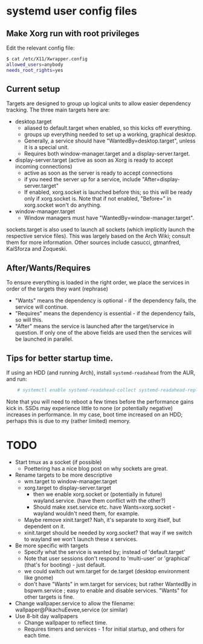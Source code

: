 # systemd user config files

## Make Xorg run with root privileges
Edit the relevant config file:
```sh
$ cat /etc/X11/Xwrapper.config
allowed_users=anybody
needs_root_rights=yes
```

## Current setup
Targets are designed to group up logical units to allow easier dependency tracking.
The three main targets here are:
 - desktop.target
   - aliased to default.target when enabled, so this kicks off everything.
   - groups up everything needed to set up a working, graphical desktop.
   - Generally, a service should have "WantedBy=desktop.target", unless it is a special unit.
   - Requires both window-manager.target and a display-server.target.
 - display-server.target (active as soon as Xorg is ready to accept incoming connections)
   - active as soon as the server is ready to accept connections
   - if you need the server up for a service, include "After=display-server.target"
   - If enabled, xorg.socket is launched before this; so this will be ready
     only if xorg.socket is. Note that if not enabled, "Before=" in xorg.socket
     won't do anything.
 - window-manager.target
   - Window managers must have "WantedBy=window-manager.target".

sockets.target is also used to launch all sockets (which implicitly launch the
respective service files).
This was largely based on the Arch Wiki; consult them for more information.
Other sources include casucci, gtmanfred, KaiSforza and Zoqueski.

## After/Wants/Requires
To ensure everything is loaded in the right order, we place the services in order
of the targets they want (rephrase)
 - "Wants" means the dependency is optional - if the dependency fails, the service will continue.
 - "Requires" means the dependency is essential - if the dependency fails, so will this.
 - "After" means the service is launched after the target/service in question. If only one of the above fields are used then the services will be launched in parallel.

## Tips for better startup time.
If using an HDD (and running Arch), install `systemd-readahead` from the AUR, and run:
```sh
    # systemctl enable systemd-readahead-collect systemd-readahead-replay
```
Note that you will need to reboot a few times before the performance gains kick in.
SSDs may experience little to none (or potentially negative) increases in performance.
In my case, boot time increased on an HDD; perhaps this is due to my (rather limited) memory.

# TODO
- Start tmux as a socket (if possible)
  - Poettering has a nice blog post on why sockets are great.
- Rename targets to be more descriptive
  - wm.target to window-manager.target
  - xorg.target to display-server.target
    - then we enable xorg.socket or (potentially in future) wayland.service. (have them conflict with the other?)
    - Should make xset.service etc. have Wants=xorg.socket - wayland wouldn't need them, for example.
  - Maybe remove xinit.target? Nah, it's separate to xorg itself, but dependent on it.
  - xinit.target should be needed by xorg.socket? that way if we switch to wayland we won't launch these x services.
- Be more specific with targets
  - Specify what the service is wanted by; instead of 'default.target'
  - Note that user sessions don't respond to 'multi-user' or 'graphical' (that's for booting) - just default.
  - we could switch out wm.target for de.target (desktop environment like gnome)
  - don't have "Wants" in wm.target for services; but rather WantedBy in bspwm.service ; easy to enable and disable services. "Wants" for other targets is fine.
- Change wallpaper.service to allow the filename: wallpaper@PikachuEevee,service (or similar)
- Use 8-bit day wallpapers
    - Change wallpaper to reflect time.
    - Requires timers and services - 1 for initial startup, and others for each time.
